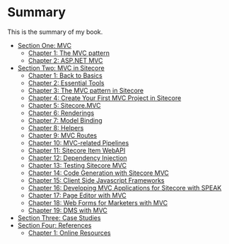 # Summary

This is the summary of my book.

* [Section One: MVC](https://github.com/SitecoreMVC/theBook/blob/master/Part-1--MVC/README.md)
	* [Chapter 1: The MVC pattern](https://github.com/SitecoreMVC/theBook/blob/master/Part-1--MVC/Chapter-01--The-MVC-Pattern.md)
	* [Chapter 2: ASP.NET MVC](https://github.com/SitecoreMVC/theBook/blob/master/Part-1--MVC/Chapter-02--ASP-NET-MVC.md)
* [Section Two: MVC in Sitecore](https://github.com/SitecoreMVC/theBook/blob/master/Part-2--MVC-with-Sitecore/README.md)
	* [Chapter 1: Back to Basics](https://github.com/SitecoreMVC/theBook/blob/master/Part-2--MVC-with-Sitecore/Chapter-01--Back-to-Basics.md)
	* [Chapter 2: Essential Tools](https://github.com/SitecoreMVC/theBook/blob/master/Part-1--Basics/Part-2--MVC-with-Sitecore/Chapter-02--Essential-Tools.md) 
	* [Chapter 3: The MVC pattern in Sitecore](https://github.com/SitecoreMVC/theBook/blob/master/Part-2--MVC-with-Sitecore/Chapter-03--The-MVC-Pattern-in-Sitecore.md)
	* [Chapter 4: Create Your First MVC Project in Sitecore](https://github.com/SitecoreMVC/theBook/blob/master/Part-2--MVC-with-Sitecore/Chapter-04--First-MVC-Project.md)
	* [Chapter 5: Sitecore.MVC](https://github.com/SitecoreMVC/theBook/blob/master/Part-2--MVC-with-Sitecore/Chapter-05--Sitecore-MVC.md)
	* [Chapter 6: Renderings](https://github.com/SitecoreMVC/theBook/blob/master/Part-2--MVC-with-Sitecore/Chapter-06--Renderings.md)
	* [Chapter 7: Model Binding](https://github.com/SitecoreMVC/theBook/blob/master/Part-2--MVC-with-Sitecore/Chapter-07--Model-Binding.md)
	* [Chapter 8: Helpers](https://github.com/SitecoreMVC/theBook/blob/master/Part-2--MVC-with-Sitecore/Chapter-08--Helpers.md)
	* [Chapter 9: MVC Routes](https://github.com/SitecoreMVC/theBook/blob/master/Part-2--MVC-with-Sitecore/Chapter-09--MVC-Routes.md)
	* [Chapter 10: MVC-related Pipelines](https://github.com/SitecoreMVC/theBook/blob/master/Part-2--MVC-with-Sitecore/Chapter-10--MVC-Related-Pipelines.md)
	* [Chapter 11: Sitecore Item WebAPI](https://github.com/SitecoreMVC/theBook/blob/master/Part-2--MVC-with-Sitecore/Chapter-11--Sitecore-Item-WebAPI.md)
	* [Chapter 12: Dependency Injection](https://github.com/SitecoreMVC/theBook/blob/master/Part-2--MVC-with-Sitecore/Chapter-12--Dependency-Injection.md)
	* [Chapter 13: Testing Sitecore MVC](https://github.com/SitecoreMVC/theBook/blob/master/Part-2--MVC-with-Sitecore/Chapter-13--Testing-Sitecore-MVC.md)
	* [Chapter 14: Code Generation with Sitecore MVC](https://github.com/SitecoreMVC/theBook/blob/master/Part-2--MVC-with-Sitecore/Chapter-14--Code-Generation-with-Sitecore-MVC.md)
	* [Chapter 15: Client Side Javascript Frameworks](https://github.com/saberone/theBook/blob/master/Part-2--MVC-with-Sitecore/Chapter-15--Client-Side-Javascript-Frameworks.md) 
	* [Chapter 16: Developing MVC Applications for Sitecore with SPEAK]()
	* [Chapter 17: Page Editor with MVC]()
	* [Chapter 18: Web Forms for Marketers with MVC]()
	* [Chapter 19: DMS with MVC]()
* [Section Three: Case Studies](https://github.com/SitecoreMVC/theBook/blob/master/Part-3--Case-Studies/README.md)
* [Section Four: References](https://github.com/SitecoreMVC/theBook/blob/master/Part-4--References/README.md)
	* [Chapter 1: Online Resources](https://github.com/SitecoreMVC/theBook/blob/master/Part-4--References/Chapter-1--Online-Resources.md)
